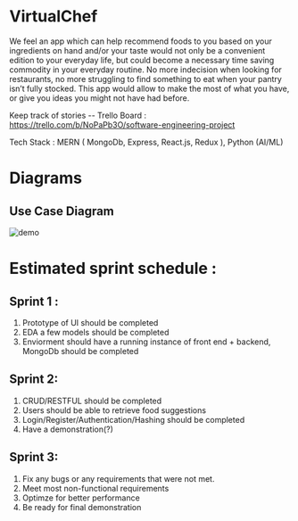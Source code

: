 # VirtualChef

We feel an app which can help recommend foods to you based on your ingredients on hand and/or your taste would not only be a convenient edition to your everyday life, but could become a necessary time saving commodity in your everyday routine. No more indecision when looking for restaurants, no more struggling to find something to eat when your pantry isn’t fully stocked. This app would allow to make the most of what you have, or give you ideas you might not have had before.

Keep track of stories -- Trello Board : https://trello.com/b/NoPaPb3O/software-engineering-project

Tech Stack : MERN ( MongoDb, Express, React.js, Redux ), Python (AI/ML)

# Diagrams

## Use Case Diagram

![demo](https://github.com/shaniakiat/VirtualChef/blob/master/diagrams/UseCaseDiagram.png)

# Estimated sprint schedule :

## Sprint 1 :

1. Prototype of UI should be completed
2. EDA a few models should be completed
3. Enviorment should have a running instance of front end + backend, MongoDb should be completed

## Sprint 2:

1. CRUD/RESTFUL should be completed
2. Users should be able to retrieve food suggestions
3. Login/Register/Authentication/Hashing should be completed
4. Have a demonstration(?)

## Sprint 3:

1. Fix any bugs or any requirements that were not met.
2. Meet most non-functional requirements
3. Optimze for better performance
4. Be ready for final demonstration
